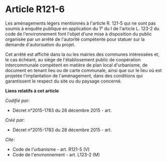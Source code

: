# Article R121-6

Les aménagements légers mentionnés à l'article R. 121-5 qui ne sont pas soumis à enquête publique en application du 1° du I
de l'article L. 123-2 du code de l'environnement font l'objet d'une mise à disposition du public organisée par un arrêté de
l'autorité compétente pour statuer sur la demande d'autorisation du projet. 

Cet arrêté est affiché dans la ou les mairies des communes intéressées et, le cas échéant, au siège de l'établissement public
de coopération intercommunale compétent en matière de plan local d'urbanisme, de document en tenant lieu ou de carte
communale, ainsi que sur le lieu où est projetée l'implantation de l'aménagement, dans des conditions qui garantissent le
respect du site ou du paysage concerné.

**Liens relatifs à cet article**

_Codifié par_:

  - Décret n°2015-1783 du 28 décembre 2015 - art.

_Créé par_:

  - Décret n°2015-1783 du 28 décembre 2015 - art.

_Cite_:

  - Code de l'urbanisme - art. R121-5 (V)
  - Code de l'environnement - art. L123-2 (M)
